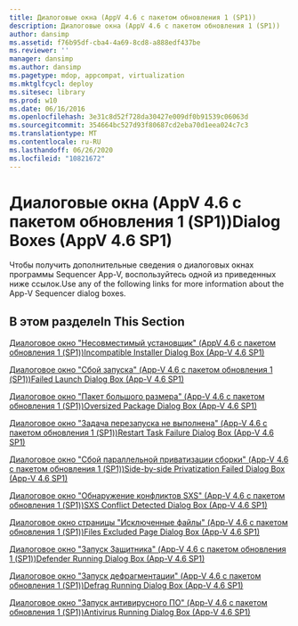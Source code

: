 ```yaml
---
title: Диалоговые окна (AppV 4.6 с пакетом обновления 1 (SP1))
description: Диалоговые окна (AppV 4.6 с пакетом обновления 1 (SP1))
author: dansimp
ms.assetid: f76b95df-cba4-4a69-8cd8-a888edf437be
ms.reviewer: ''
manager: dansimp
ms.author: dansimp
ms.pagetype: mdop, appcompat, virtualization
ms.mktglfcycl: deploy
ms.sitesec: library
ms.prod: w10
ms.date: 06/16/2016
ms.openlocfilehash: 3e31c8d52f728da30427e009df0b91539c06063d
ms.sourcegitcommit: 354664bc527d93f80687cd2eba70d1eea024c7c3
ms.translationtype: MT
ms.contentlocale: ru-RU
ms.lasthandoff: 06/26/2020
ms.locfileid: "10821672"
---
```

# <span data-ttu-id="3d32e-103">Диалоговые окна (AppV 4.6 с пакетом обновления 1 (SP1))</span><span class="sxs-lookup"><span data-stu-id="3d32e-103">Dialog Boxes (AppV 4.6 SP1)</span></span>


<span data-ttu-id="3d32e-104">Чтобы получить дополнительные сведения о диалоговых окнах программы Sequencer App-V, воспользуйтесь одной из приведенных ниже ссылок.</span><span class="sxs-lookup"><span data-stu-id="3d32e-104">Use any of the following links for more information about the App-V Sequencer dialog boxes.</span></span>

## <span data-ttu-id="3d32e-105">В этом разделе</span><span class="sxs-lookup"><span data-stu-id="3d32e-105">In This Section</span></span>


<a href="" id="incompatible-installer-dialog-box--app-v-4-6-sp1-"></a>[<span data-ttu-id="3d32e-106">Диалоговое окно "Несовместимый установщик" (AppV 4.6 с пакетом обновления 1 (SP1))</span><span class="sxs-lookup"><span data-stu-id="3d32e-106">Incompatible Installer Dialog Box (App-V 4.6 SP1)</span></span>](incompatible-installer-dialog-box--app-v-46-sp1-.md)  

<a href="" id="failed-launch-dialog-box--app-v-4-6-sp1-"></a>[<span data-ttu-id="3d32e-107">Диалоговое окно "Сбой запуска" (App-V 4.6 с пакетом обновления 1 (SP1))</span><span class="sxs-lookup"><span data-stu-id="3d32e-107">Failed Launch Dialog Box (App-V 4.6 SP1)</span></span>](failed-launch-dialog-box--app-v-46-sp1-.md)  

<a href="" id="oversized-package-dialog-box--app-v-4-6-sp1-"></a>[<span data-ttu-id="3d32e-108">Диалоговое окно "Пакет большого размера" (App-V 4.6 с пакетом обновления 1 (SP1))</span><span class="sxs-lookup"><span data-stu-id="3d32e-108">Oversized Package Dialog Box (App-V 4.6 SP1)</span></span>](oversized-package-dialog-box--app-v-46-sp1-.md)  

<a href="" id="restart-task-failure-dialog-box--app-v-4-6-sp1-"></a>[<span data-ttu-id="3d32e-109">Диалоговое окно "Задача перезапуска не выполнена" (App-V 4.6 с пакетом обновления 1 (SP1))</span><span class="sxs-lookup"><span data-stu-id="3d32e-109">Restart Task Failure Dialog Box (App-V 4.6 SP1)</span></span>](restart-task-failure-dialog-box--app-v-46-sp1-.md)  

<a href="" id="side-by-side-privatization-failed-dialog-box--app-v-4-6-sp1-"></a>[<span data-ttu-id="3d32e-110">Диалоговое окно "Сбой параллельной приватизации сборки" (App-V 4.6 с пакетом обновления 1 (SP1))</span><span class="sxs-lookup"><span data-stu-id="3d32e-110">Side-by-side Privatization Failed Dialog Box (App-V 4.6 SP1)</span></span>](side-by-side-privatization-failed-dialog-box--app-v-46-sp1-.md)  

<a href="" id="sxs-conflict-detected-dialog-box--app-v-4-6-sp1-"></a>[<span data-ttu-id="3d32e-111">Диалоговое окно "Обнаружение конфликтов SXS" (App-V 4.6 с пакетом обновления 1 (SP1))</span><span class="sxs-lookup"><span data-stu-id="3d32e-111">SXS Conflict Detected Dialog Box (App-V 4.6 SP1)</span></span>](sxs-conflict-detected-dialog-box--app-v-46-sp1-.md)  

<a href="" id="files-excluded-page-dialog-box--app-v-4-6-sp1-"></a>[<span data-ttu-id="3d32e-112">Диалоговое окно страницы "Исключенные файлы" (App-V 4.6 с пакетом обновления 1 (SP1))</span><span class="sxs-lookup"><span data-stu-id="3d32e-112">Files Excluded Page Dialog Box (App-V 4.6 SP1)</span></span>](files-excluded-page-dialog-box--app-v-46-sp1-.md)  

<a href="" id="defender-running-dialog-box--app-v-4-6-sp1-"></a>[<span data-ttu-id="3d32e-113">Диалоговое окно "Запуск Защитника" (App-V 4.6 с пакетом обновления 1 (SP1))</span><span class="sxs-lookup"><span data-stu-id="3d32e-113">Defender Running Dialog Box (App-V 4.6 SP1)</span></span>](defender-running-dialog-box--app-v-46-sp1-.md)  

<a href="" id="defrag-running-dialog-box--app-v-4-6-sp1-"></a>[<span data-ttu-id="3d32e-114">Диалоговое окно "Запуск дефрагментации" (App-V 4.6 с пакетом обновления 1 (SP1))</span><span class="sxs-lookup"><span data-stu-id="3d32e-114">Defrag Running Dialog Box (App-V 4.6 SP1)</span></span>](defrag-running-dialog-box--app-v-46-sp1-.md)  

<a href="" id="antivirus-running-dialog-box--app-v-4-6-sp1-"></a>[<span data-ttu-id="3d32e-115">Диалоговое окно "Запуск антивирусного ПО" (App-V 4.6 с пакетом обновления 1 (SP1))</span><span class="sxs-lookup"><span data-stu-id="3d32e-115">Antivirus Running Dialog Box (App-V 4.6 SP1)</span></span>](antivirus-running-dialog-box--app-v-46-sp1-.md)  

 

 






